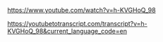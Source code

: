 https://www.youtube.com/watch?v=h-KVGHoQ_98


https://youtubetotranscript.com/transcript?v=h-KVGHoQ_98&current_language_code=en
